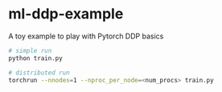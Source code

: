 # ml-ddp-example
A toy example to play with Pytorch DDP basics 

```bash
# simple run
python train.py

# distributed run
torchrun --nnodes=1 --nproc_per_node=<num_procs> train.py
```